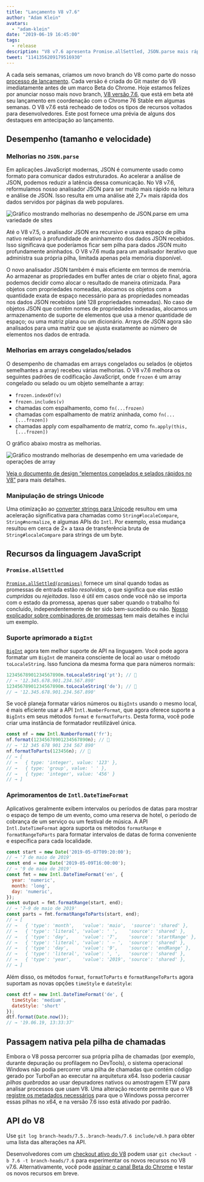 ```yaml
---
title: "Lançamento V8 v7.6"
author: "Adam Klein"
avatars: 
  - "adam-klein"
date: "2019-06-19 16:45:00"
tags: 
  - release
description: "V8 v7.6 apresenta Promise.allSettled, JSON.parse mais rápido, BigInts localizados, arrays congelados/selados mais rápidos e muito mais!"
tweet: "1141356209179516930"
---
```

A cada seis semanas, criamos um novo branch do V8 como parte do nosso [processo de lançamento](/docs/release-process). Cada versão é criada do Git master do V8 imediatamente antes de um marco Beta do Chrome. Hoje estamos felizes por anunciar nosso mais novo branch, [V8 versão 7.6](https://chromium.googlesource.com/v8/v8.git/+log/branch-heads/7.6), que está em beta até seu lançamento em coordenação com o Chrome 76 Stable em algumas semanas. O V8 v7.6 está recheado de todos os tipos de recursos voltados para desenvolvedores. Este post fornece uma prévia de alguns dos destaques em antecipação ao lançamento.

<!--truncate-->
## Desempenho (tamanho e velocidade)

### Melhorias no `JSON.parse`

Em aplicações JavaScript modernas, JSON é comumente usado como formato para comunicar dados estruturados. Ao acelerar a análise de JSON, podemos reduzir a latência dessa comunicação. No V8 v7.6, reformulamos nosso analisador JSON para ser muito mais rápido na leitura e análise de JSON. Isso resulta em uma análise até 2,7× mais rápida dos dados servidos por páginas da web populares.

![Gráfico mostrando melhorias no desempenho de `JSON.parse` em uma variedade de sites](/_img/v8-release-76/json-parsing.svg)

Até o V8 v7.5, o analisador JSON era recursivo e usava espaço de pilha nativo relativo à profundidade de aninhamento dos dados JSON recebidos. Isso significava que poderíamos ficar sem pilha para dados JSON muito profundamente aninhados. O V8 v7.6 muda para um analisador iterativo que administra sua própria pilha, limitada apenas pela memória disponível.

O novo analisador JSON também é mais eficiente em termos de memória. Ao armazenar as propriedades em buffer antes de criar o objeto final, agora podemos decidir como alocar o resultado de maneira otimizada. Para objetos com propriedades nomeadas, alocamos os objetos com a quantidade exata de espaço necessário para as propriedades nomeadas nos dados JSON recebidos (até 128 propriedades nomeadas). No caso de objetos JSON que contêm nomes de propriedades indexadas, alocamos um armazenamento de suporte de elementos que usa a menor quantidade de espaço; ou uma matriz plana ou um dicionário. Arrays de JSON agora são analisados para uma matriz que se ajusta exatamente ao número de elementos nos dados de entrada.

### Melhorias em arrays congelados/selados

O desempenho de chamadas em arrays congelados ou selados (e objetos semelhantes a array) recebeu várias melhorias. O V8 v7.6 melhora os seguintes padrões de codificação JavaScript, onde `frozen` é um array congelado ou selado ou um objeto semelhante a array:

- `frozen.indexOf(v)`
- `frozen.includes(v)`
- chamadas com espalhamento, como `fn(...frozen)`
- chamadas com espalhamento de matriz aninhada, como `fn(...[...frozen])`
- chamadas apply com espalhamento de matriz, como `fn.apply(this, [...frozen])`

O gráfico abaixo mostra as melhorias.

![Gráfico mostrando melhorias de desempenho em uma variedade de operações de array](/_img/v8-release-76/frozen-sealed-elements.svg)

[Veja o documento de design “elementos congelados e selados rápidos no V8”](https://bit.ly/fast-frozen-sealed-elements-in-v8) para mais detalhes.

### Manipulação de strings Unicode

Uma otimização ao [converter strings para Unicode](https://chromium.googlesource.com/v8/v8/+/734c1456d942a03d79aab4b3b0e57afbc803ceea) resultou em uma aceleração significativa para chamadas como `String#localeCompare`, `String#normalize`, e algumas APIs do `Intl`. Por exemplo, essa mudança resultou em cerca de 2× a taxa de transferência bruta de `String#localeCompare` para strings de um byte.

## Recursos da linguagem JavaScript

### `Promise.allSettled`

[`Promise.allSettled(promises)`](/features/promise-combinators#promise.allsettled) fornece um sinal quando todas as promessas de entrada estão _resolvidas_, o que significa que elas estão _cumpridas_ ou _rejeitadas_. Isso é útil em casos onde você não se importa com o estado da promessa, apenas quer saber quando o trabalho foi concluído, independentemente de ter sido bem-sucedido ou não. [Nosso explicador sobre combinadores de promessas](/features/promise-combinators) tem mais detalhes e inclui um exemplo.

### Suporte aprimorado a `BigInt`

[`BigInt`](/features/bigint) agora tem melhor suporte de API na linguagem. Você pode agora formatar um `BigInt` de maneira consciente de local ao usar o método `toLocaleString`. Isso funciona da mesma forma que para números normais:

```js
12345678901234567890n.toLocaleString('pt'); // 🐌
// → '12.345.678.901.234.567.890'
12345678901234567890n.toLocaleString('de'); // 🐌
// → '12.345.678.901.234.567.890'
```

Se você planeja formatar vários números ou `BigInts` usando o mesmo local, é mais eficiente usar a API `Intl.NumberFormat`, que agora oferece suporte a `BigInts` em seus métodos `format` e `formatToParts`. Desta forma, você pode criar uma instância de formatador reutilizável única.

```js
const nf = new Intl.NumberFormat('fr');
nf.format(12345678901234567890n); // 🚀
// → '12 345 678 901 234 567 890'
nf.formatToParts(123456n); // 🚀
// → [
// →   { type: 'integer', value: '123' },
// →   { type: 'group', value: ' ' },
// →   { type: 'integer', value: '456' }
// → ]
```

### Aprimoramentos de `Intl.DateTimeFormat`

Aplicativos geralmente exibem intervalos ou períodos de datas para mostrar o espaço de tempo de um evento, como uma reserva de hotel, o período de cobrança de um serviço ou um festival de música. A API `Intl.DateTimeFormat` agora suporta os métodos `formatRange` e `formatRangeToParts` para formatar intervalos de datas de forma conveniente e específica para cada localidade.

```js
const start = new Date('2019-05-07T09:20:00');
// → '7 de maio de 2019'
const end = new Date('2019-05-09T16:00:00');
// → '9 de maio de 2019'
const fmt = new Intl.DateTimeFormat('en', {
  year: 'numeric',
  month: 'long',
  day: 'numeric',
});
const output = fmt.formatRange(start, end);
// → '7–9 de maio de 2019'
const parts = fmt.formatRangeToParts(start, end);
// → [
// →   { 'type': 'month',   'value': 'maio',  'source': 'shared' },
// →   { 'type': 'literal', 'value': ' ',    'source': 'shared' },
// →   { 'type': 'day',     'value': '7',    'source': 'startRange' },
// →   { 'type': 'literal', 'value': ' – ',  'source': 'shared' },
// →   { 'type': 'day',     'value': '9',    'source': 'endRange' },
// →   { 'type': 'literal', 'value': ', ',   'source': 'shared' },
// →   { 'type': 'year',    'value': '2019', 'source': 'shared' },
// → ]
```

Além disso, os métodos `format`, `formatToParts` e `formatRangeToParts` agora suportam as novas opções `timeStyle` e `dateStyle`:

```js
const dtf = new Intl.DateTimeFormat('de', {
  timeStyle: 'medium',
  dateStyle: 'short'
});
dtf.format(Date.now());
// → '19.06.19, 13:33:37'
```

## Passagem nativa pela pilha de chamadas

Embora o V8 possa percorrer sua própria pilha de chamadas (por exemplo, durante depuração ou profilagem no DevTools), o sistema operacional Windows não podia percorrer uma pilha de chamadas que contém código gerado por TurboFan ao executar na arquitetura x64. Isso poderia causar _pilhas quebradas_ ao usar depuradores nativos ou amostragem ETW para analisar processos que usam V8. Uma alteração recente permite que o V8 [registre os metadados necessários](https://chromium.googlesource.com/v8/v8/+/3cda21de77d098a612eadf44d504b188a599c5f0) para que o Windows possa percorrer essas pilhas no x64, e na versão 7.6 isso está ativado por padrão.

## API do V8

Use `git log branch-heads/7.5..branch-heads/7.6 include/v8.h` para obter uma lista das alterações na API.

Desenvolvedores com um [checkout ativo do V8](/docs/source-code#using-git) podem usar `git checkout -b 7.6 -t branch-heads/7.6` para experimentar os novos recursos no V8 v7.6. Alternativamente, você pode [assinar o canal Beta do Chrome](https://www.google.com/chrome/browser/beta.html) e testar os novos recursos em breve.
